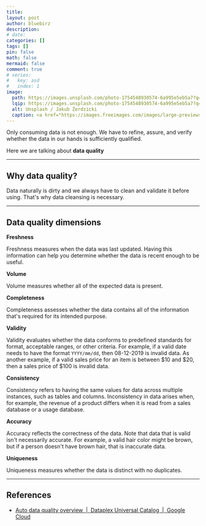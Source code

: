 ```yaml
---
title:
layout: post
author: bluebirz
description:
# date:
categories: []
tags: []
pin: false
math: false
mermaid: false
comment: true
# series:
#   key: asd
#   index: 1
image:
  path: https://images.unsplash.com/photo-1754548930574-6a995e5eb5a7?q=80&w=1631&auto=format&fit=crop&ixlib=rb-4.1.0&ixid=M3wxMjA3fDB8MHxwaG90by1wYWdlfHx8fGVufDB8fHx8fA%3D%3D
  lqip: https://images.unsplash.com/photo-1754548930574-6a995e5eb5a7?q=10&w=490&auto=format&fit=crop&ixlib=rb-4.1.0&ixid=M3wxMjA3fDB8MHxwaG90by1wYWdlfHx8fGVufDB8fHx8fA%3D%3D
  alt: Unsplash / Jakub Żerdzicki
  caption: <a href="https://images.freeimages.com/images/large-previews/89f/feedback-form-excellent-1238383.jpg?fmt=webp">Unsplash / Jakub Żerdzicki</a>
---
```


Only consuming data is not enough. We have to refine, assure, and verify whether the data in our hands is sufficiently qualified.

Here we are talking about **data quality**

---

## Why data quality?

Data naturally is dirty and we always have to clean and validate it before using. That's why data cleansing is necessary.

---

## Data quality dimensions

**Freshness**

Freshness measures when the data was last updated. Having this information can help you determine whether the data is recent enough to be useful.

**Volume**

Volume measures whether all of the expected data is present.

**Completeness**

Completeness assesses whether the data contains all of the information that's required for its intended purpose.

**Validity**

Validity evaluates whether the data conforms to predefined standards for format, acceptable ranges, or other criteria. For example, if a valid date needs to have the format `YYYY/mm/dd`, then 08-12-2019 is invalid data. As another example, if a valid sales price for an item is between $10 and $20, then a sales price of $100 is invalid data.

**Consistency**

Consistency refers to having the same values for data across multiple instances, such as tables and columns. Inconsistency in data arises when, for example, the revenue of a product differs when it is read from a sales database or a usage database.

**Accuracy**

Accuracy reflects the correctness of the data. Note that data that is valid isn't necessarily accurate. For example, a valid hair color might be brown, but if a person doesn't have brown hair, that is inaccurate data.

**Uniqueness**

Uniqueness measures whether the data is distinct with no duplicates.

---

## References

- [Auto data quality overview  \|  Dataplex Universal Catalog  \|  Google Cloud](https://cloud.google.com/dataplex/docs/auto-data-quality-overview)
